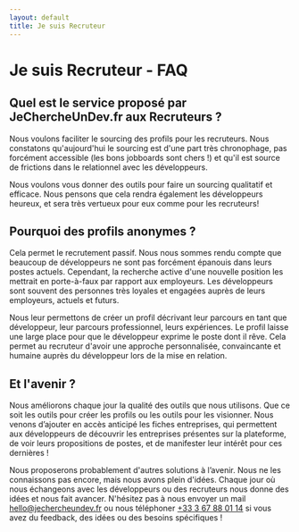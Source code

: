 ```yaml
---
layout: default
title: Je suis Recruteur
---
```

# Je suis Recruteur - FAQ

## Quel est le service proposé par JeChercheUnDev.fr aux Recruteurs ?

Nous voulons faciliter le sourcing des profils pour les recruteurs. Nous constatons qu'aujourd'hui le sourcing est d'une part très chronophage, pas forcément accessible (les bons jobboards sont chers !) et qu'il est source de frictions dans le relationnel avec les développeurs.

Nous voulons vous donner des outils pour faire un sourcing qualitatif et efficace. Nous pensons que cela rendra également les développeurs heureux, et sera très vertueux pour eux comme pour les recruteurs!


## Pourquoi des profils anonymes ?

Cela permet le recrutement passif. Nous nous sommes rendu compte que beaucoup de développeurs ne sont pas forcément épanouis dans leurs postes actuels. Cependant, la recherche active d'une nouvelle position les mettrait en porte-à-faux par rapport aux employeurs. Les développeurs sont souvent des personnes très loyales et engagées auprès de leurs employeurs, actuels et futurs.

Nous leur permettons de créer un profil décrivant leur parcours en tant que développeur, leur parcours professionnel, leurs expériences. Le profil laisse une large place pour que le développeur exprime le poste dont il rêve. Cela permet au recruteur d'avoir une approche personnalisée, convaincante et humaine auprès du développeur lors de la mise en relation.

## Et l'avenir ?

Nous améliorons chaque jour la qualité des outils que nous utilisons. Que ce soit les outils pour créer les profils ou les outils pour les visionner. Nous venons d’ajouter en accès anticipé les fiches entreprises, qui permettent aux développeurs de découvrir les entreprises présentes sur la plateforme, de voir leurs propositions de postes, et de manifester leur intérêt pour ces dernières !

Nous proposerons probablement d'autres solutions à l’avenir. Nous ne les connaissons pas encore, mais nous avons plein d'idées. Chaque jour où nous échangeons avec les développeurs ou des recruteurs nous donne des idées et nous fait avancer. N'hésitez pas à nous envoyer un mail [hello@jechercheundev.fr](mailto:hello@jechercheundev.fr) ou nous téléphoner [+33 3 67 88 01 14](tel:+33367880114) si vous avez du feedback, des idées ou des besoins spécifiques !